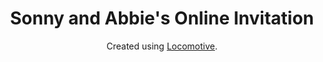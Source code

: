 <h1 align="center">Sonny and Abbie's Online Invitation</h1>
<p align="center">Created using <a href="https://locomotive.ca/">Locomotive</a>.</p>